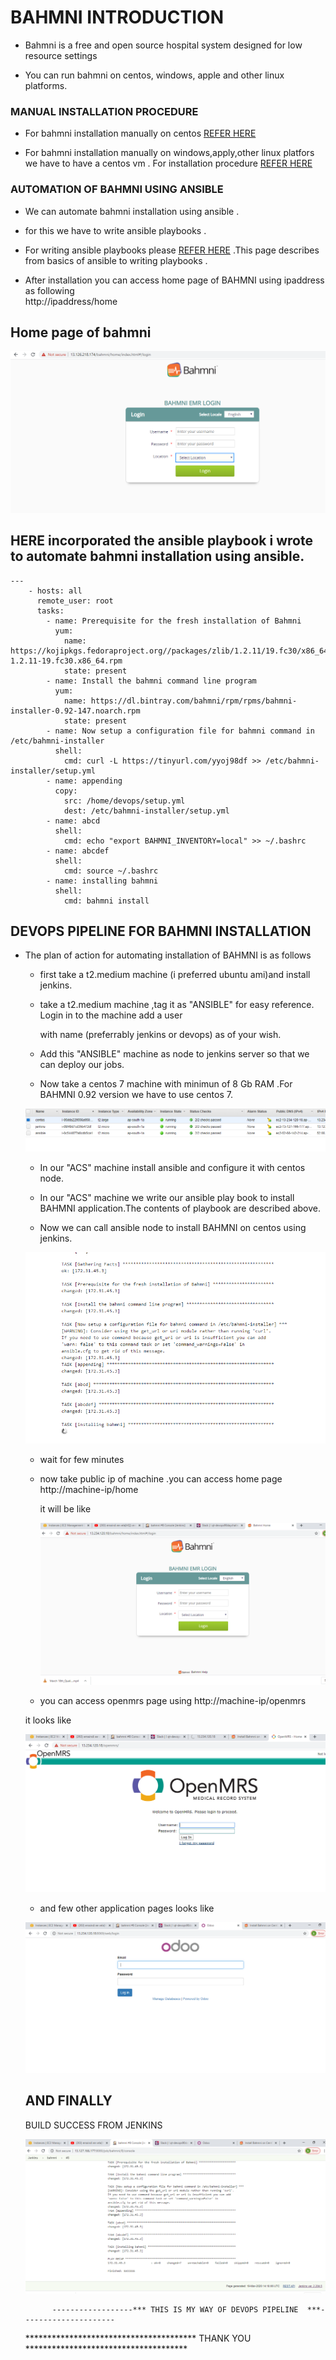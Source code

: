 # BAHMNI INTRODUCTION

* Bahmni is a free and open source hospital system designed for low resource settings

* You can run bahmni on centos, windows, apple and other linux platforms.

### MANUAL INSTALLATION PROCEDURE

* For bahmni installation manually on centos [REFER HERE](https://bahmni.atlassian.net/wiki/spaces/BAH/pages/33128505/Install+Bahmni+on+CentOS)

* For bahmni installation manually on windows,apply,other linux platfors we have to have a centos vm . For installation procedure [REFER HERE](https://bahmni.atlassian.net/wiki/spaces/BAH/pages/1471284)

### AUTOMATION OF BAHMNI USING ANSIBLE

* We can automate bahmni installation using ansible .

* for this we have to write ansible playbooks .

* For writing ansible playbooks please [REFER HERE](https://docs.ansible.com/ansible/latest/user_guide/index.html) .This page describes from basics of ansible to writing playbooks . 

* After installation you can access home page of BAHMNI using ipaddress as following                                    
 http://ipaddress/home  
 
##  Home page of bahmni 

![preview](https://github.com/kslvvaraprasad/challange2/blob/master/images/bahmnihomepage.PNG)


##  HERE incorporated the ansible playbook i wrote to automate bahmni installation using ansible.


```
---
    - hosts: all
      remote_user: root
      tasks:
        - name: Prerequisite for the fresh installation of Bahmni
          yum:
            name: https://kojipkgs.fedoraproject.org//packages/zlib/1.2.11/19.fc30/x86_64/zlib-1.2.11-19.fc30.x86_64.rpm
            state: present
        - name: Install the bahmni command line program
          yum:
            name: https://dl.bintray.com/bahmni/rpm/rpms/bahmni-installer-0.92-147.noarch.rpm
            state: present
        - name: Now setup a configuration file for bahmni command in /etc/bahmni-installer
          shell:
            cmd: curl -L https://tinyurl.com/yyoj98df >> /etc/bahmni-installer/setup.yml
        - name: appending
          copy:
            src: /home/devops/setup.yml
            dest: /etc/bahmni-installer/setup.yml
        - name: abcd
          shell:
            cmd: echo "export BAHMNI_INVENTORY=local" >> ~/.bashrc
        - name: abcdef
          shell:
            cmd: source ~/.bashrc
        - name: installing bahmni
          shell:
            cmd: bahmni install

```
## DEVOPS PIPELINE FOR BAHMNI INSTALLATION

* The plan of action for automating installation of BAHMNI is as follows
   
   - first take a t2.medium machine (i preferred ubuntu ami)and install jenkins.   
   
   - take a t2.medium machine ,tag it as "ANSIBLE" for easy reference. Login in to the machine add a user          
          
       with name (preferrably jenkins or devops) as of your wish. 
  
   -  Add this "ANSIBLE" machine as node to jenkins server so that we can deploy our jobs.
    
   - Now take a centos 7 machine with minimun of 8 Gb RAM .For BAHMNI 0.92 version we have to use centos 7.

   ![preview](https://github.com/kslvvaraprasad/challange2/blob/master/images/3machines.PNG)

   - In our "ACS" machine install ansible and configure it with centos node.

   - In our "ACS" machine we write our ansible play book to install BAHMNI application.The contents of             playbook are described above.
  
    - Now we can call ansible node to install BAHMNI on centos using jenkins.
    
  ![preview](https://github.com/kslvvaraprasad/challange2/blob/master/images/devops1.PNG)

    - wait for few minutes 
    
    
    - now take public ip of machine .you can access home page  http://machine-ip/home
    
       it will be like 

       ![preview](https://github.com/kslvvaraprasad/challange2/blob/master/images/devops3.PNG)

    - you can access openmrs page using http://machine-ip/openmrs

    it looks like 

    ![preview](https://github.com/kslvvaraprasad/challange2/blob/master/images/devops4.PNG)
    


    - and few other application pages looks like 

    
    ![preview](https://github.com/kslvvaraprasad/challange2/blob/master/images/devops5.PNG)


  ## AND FINALLY 


    BUILD SUCCESS FROM JENKINS



    ![Preview](https://github.com/kslvvaraprasad/challange2/blob/master/images/devops6.PNG)


















            ------------------*** THIS IS MY WAY OF DEVOPS PIPELINE  ***---------------------


  ***************************************           THANK YOU        *************************************


